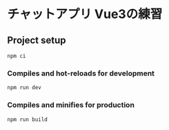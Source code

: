 # チャットアプリ Vue3の練習

## Project setup

```shell
npm ci
```

### Compiles and hot-reloads for development
```
npm run dev
```

### Compiles and minifies for production
```
npm run build
```
